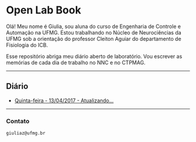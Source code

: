# Open Lab Book

Olá! Meu nome é Giulia, sou aluna do curso de Engenharia de Controle e Automação na UFMG. Estou trabalhando no Núcleo de Neurociências da UFMG sob a orientação do professor Cleiton Aguiar do departamento de Fisiologia do ICB.

Esse repositório abriga meu diário aberto de laboratório. Vou escrever as memórias de cada dia de trabalho no NNC e no CTPMAG.
****

## Diário

* [Quinta-feira - 13/04/2017 - Atualizando...](https://github.com/giuliazc/Open-Lab-Book/blob/master/notes/nnc.md)



****

### Contato

	giuliaz@ufmg.br
